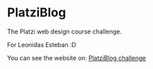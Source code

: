 # PlatziBlog

The Platzi web design course challenge.

For Leonidas Esteban :D

You can see the website on:
[PlatziBlog challenge](https://alan4dev.github.io/PlatziBlog/)

